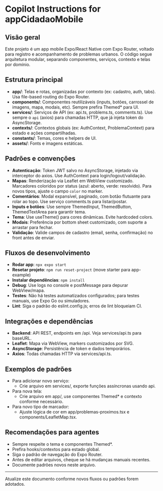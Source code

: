 # Copilot Instructions for appCidadaoMobile

## Visão geral
Este projeto é um app mobile Expo/React Native com Expo Router, voltado para registro e acompanhamento de problemas urbanos. O código segue arquitetura modular, separando componentes, serviços, contexto e telas por domínio.

## Estrutura principal
- **app/**: Telas e rotas, organizadas por contexto (ex: cadastro, auth, tabs). Usa file-based routing do Expo Router.
- **components/**: Componentes reutilizáveis (inputs, botões, carrossel de imagens, mapa, modais, etc). Sempre prefira Themed* para UI.
- **services/**: Serviços de API (ex: api.ts, problems.ts, comments.ts). Use sempre o `api` (axios) para chamadas HTTP, que já injeta token do AsyncStorage.
- **contexts/**: Contextos globais (ex: AuthContext, ProblemaContext) para estado e ações compartilhadas.
- **constants/**: Temas, cores e helpers de UI.
- **assets/**: Fonts e imagens estáticas.

## Padrões e convenções
- **Autenticação**: Token JWT salvo no AsyncStorage, injetado via interceptor do axios. Use AuthContext para login/logout/validação.
- **Mapas**: Renderização via Leaflet em WebView customizado. Marcadores coloridos por status (azul: aberto, verde: resolvido). Para novos tipos, ajuste o campo `color` no marker.
- **Comentários**: Modal expansível, paginado, com botão flutuante para rolar ao topo. Use serviço comments.ts para listar/postar.
- **Inputs e botões**: Use sempre ThemedInput, ThemedButton, ThemedTextArea para garantir tema.
- **Tema**: Use useTheme() para cores dinâmicas. Evite hardcoded colors.
- **Modais**: Preferência por bottom sheet customizado, com suporte a arrastar para fechar.
- **Validação**: Valide campos de cadastro (email, senha, confirmação) no front antes de enviar.

## Fluxos de desenvolvimento
- **Rodar app**: `npx expo start`
- **Resetar projeto**: `npm run reset-project` (move starter para app-example)
- **Instalar dependências**: `npm install`
- **Debug**: Use logs no console e postMessage para depurar WebView/mapa.
- **Testes**: Não há testes automatizados configurados; para testes manuais, use Expo Go ou simuladores.
- **Lint**: Siga o padrão do eslint.config.js; erros de lint bloqueiam CI.

## Integrações e dependências
- **Backend**: API REST, endpoints em /api. Veja services/api.ts para baseURL.
- **Leaflet**: Mapa via WebView, markers customizados por SVG.
- **AsyncStorage**: Persistência de token e dados temporários.
- **Axios**: Todas chamadas HTTP via services/api.ts.

## Exemplos de padrões
- Para adicionar novo serviço:
  - Crie arquivo em services/, exporte funções assíncronas usando api.
- Para nova tela:
  - Crie arquivo em app/, use componentes Themed* e contexto conforme necessário.
- Para novo tipo de marcador:
  - Ajuste lógica de cor em app/problemas-proximos.tsx e components/LeafletMap.tsx.

## Recomendações para agentes
- Sempre respeite o tema e componentes Themed*.
- Prefira hooks/contextos para estado global.
- Siga o padrão de navegação do Expo Router.
- Antes de editar arquivos, cheque se há mudanças manuais recentes.
- Documente padrões novos neste arquivo.

---

Atualize este documento conforme novos fluxos ou padrões forem adotados.